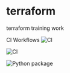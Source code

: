 # terraform
terraform training work

CI Workflows
![CI](https://github.com/kirtquist/terraform/workflows/CI/badge.svg)

![CI](https://github.com/kirtquist/terraform/workflows/CI/badge.svg?event=status)

![Python package](https://github.com/kirtquist/terraform/workflows/Python%20package/badge.svg?event=check_run)
